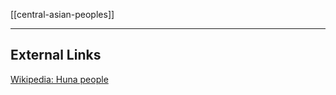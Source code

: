 [[central-asian-peoples]]

---

## External Links
[Wikipedia: Huna people](https://en.wikipedia.org/wiki/Huna-people)